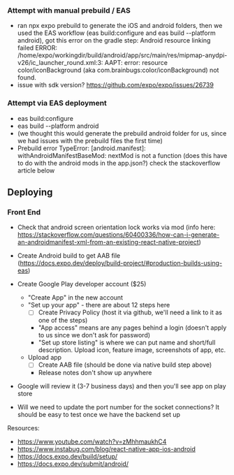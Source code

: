 ### Attempt with manual prebuild / EAS
 - ran npx expo prebuild to generate the iOS and android folders, then we used the EAS workflow (eas build:configure and eas build --platform android), got this error on the gradle step: Android resource linking failed     ERROR: /home/expo/workingdir/build/android/app/src/main/res/mipmap-anydpi-v26/ic_launcher_round.xml:3: AAPT: error: resource color/iconBackground (aka com.brainbugs:color/iconBackground) not found.
 - issue with sdk version? https://github.com/expo/expo/issues/26739
### Attempt via EAS deployment
- eas build:configure
- eas build --platform android
- (we thought this would generate the prebuild android folder for us, since we had issues with the prebuild files the first time)
- Prebuild error TypeError: [android.manifest]: withAndroidManifestBaseMod: nextMod is not a function (does this have to do with the android mods in the app.json?) check the stackoverflow article below


## Deploying
### Front End
- Check that android screen orientation lock works via mod (info here: https://stackoverflow.com/questions/60400336/how-can-i-generate-an-androidmanifest-xml-from-an-existing-react-native-project)
- Create Android build to get AAB file (https://docs.expo.dev/deploy/build-project/#production-builds-using-eas) 
- Create Google Play developer account ($25)
  - "Create App" in the new account
  - "Set up your app" - there are about 12 steps here
    - [ ] Create Privacy Policy (host it via github, we'll need a link to it as one of the steps)
    - "App access" means are any pages behind a login (doesn't apply to us since we don't ask for password)
    - "Set up store listing" is where we can put name and short/full description. Upload icon, feature image, screenshots of app, etc.
  - Upload app
    - [ ] Create AAB file (should be done via native build step above)
    - Release notes don't show up anywhere
- Google will review it (3-7 business days) and then you'll see app on play store

- Will we need to update the port number for the socket connections? It should be easy to test once we have the backend set up

Resources:
- https://www.youtube.com/watch?v=zMhhmaukhC4
- https://www.instabug.com/blog/react-native-app-ios-android
- https://docs.expo.dev/build/setup/
- https://docs.expo.dev/submit/android/
